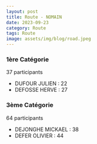 ```yaml
---
layout: post
title: Route - NOMAIN
date: 2023-09-23
category: Route
tags: Route
image: assets/img/blog/road.jpeg
---
```


### 1ère Catégorie
37 participants
- DUFOUR JULIEN : 22
- DEFOSSE HERVE : 27

### 3ème Catégorie
64 participants
- DEJONGHE MICKAEL : 38
- DEFER OLIVIER : 44
